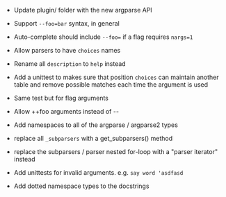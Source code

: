 - Update plugin/ folder with the new argparse API

- Support `--foo=bar` syntax, in general
 - Auto-complete should include `--foo=` if a flag requires `nargs=1`

- Allow parsers to have `choices` names
- Rename all `description` to `help` instead

- Add a unittest to makes sure that position `choices` can maintain another table and remove possible matches each time the argument is used
 - Same test but for flag arguments


- Allow ++foo arguments instead of --

- Add namespaces to all of the argparse / argparse2 types

- replace all `_subparsers` with a get_subparsers() method
- replace the subparsers / parser nested for-loop with a "parser iterator" instead
- Add unittests for invalid arguments. e.g. `say word 'asdfasd`

- Add dotted namespace types to the docstrings
